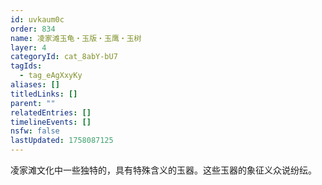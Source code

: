 ```yaml
---
id: uvkaum0c
order: 834
name: 凌家滩玉龟・玉版・玉鹰・玉树
layer: 4
categoryId: cat_8abY-bU7
tagIds:
  - tag_eAgXxyKy
aliases: []
titledLinks: []
parent: ""
relatedEntries: []
timelineEvents: []
nsfw: false
lastUpdated: 1758087125
---
```


凌家滩文化中一些独特的，具有特殊含义的玉器。这些玉器的象征义众说纷纭。